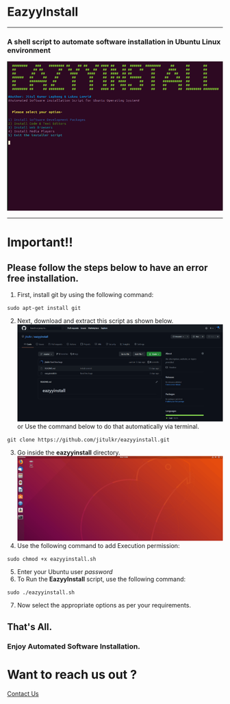# **EazyyInstall**
--------------

### A shell script to automate software installation in Ubuntu Linux environment

![EazyyInstall Demo](demo/menu-front.gif)


-------------
# **Important!!**
## Please follow the steps below to have an error free installation.

1) First, install git by using the following command:
 ```
 sudo apt-get install git
 ```

2) Next, download and extract this script as shown below.
![EazyyInstall Demo](demo/git-clone.gif)
or Use the command below to do that automatically via terminal.
```
git clone https://github.com/jitulkr/eazyyinstall.git
```

3) Go inside the **eazyyinstall** directory.
![EazyyInstall Demo](demo/directory-cd.gif)
4) Use the following command to add Execution permission:
```
sudo chmod +x eazyyinstall.sh
```
5) Enter your Ubuntu user *password*
6) To Run the **EazyyInstall** script, use the following command:
```
sudo ./eazyyinstall.sh
```
7) Now select the appropriate options as per your requirements.

## That's All.
### Enjoy Automated Software Installation.

# Want to reach us out ?
[Contact Us](mailto:jitulkrlaphong@gmail.com)
